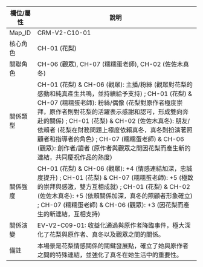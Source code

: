 | 欄位/屬性 | 說明 |
|---|---|
| Map_ID | CRM-V2-C10-01 |
| 核心角色 | CH-01 (花梨) |
| 關聯角色 | CH-06 (觀眾), CH-07 (糯糯蛋老師), CH-02 (佐佐木真冬) |
| 關係類型 | CH-01 (花梨) & CH-06 (觀眾): 主播/粉絲 (觀眾對花梨的感動和純真產生共鳴，並持續給予支持) ; CH-01 (花梨) & CH-07 (糯糯蛋老師): 粉絲/偶像 (花梨對原作者極度崇拜，原作者則對花梨的活躍表示感謝和認可，形成雙向奔赴的關係) ; CH-01 (花梨) & CH-02 (佐佐木真冬): 朋友/依賴者 (花梨在財務問題上極度依賴真冬，真冬則扮演著照顧者和指導者的角色) ; CH-07 (糯糯蛋老師) & CH-06 (觀眾): 創作者/讀者 (原作者與觀眾之間因花梨而產生新的連結，共同慶祝作品的熱度) |
| 關係強度 | CH-01 (花梨) & CH-06 (觀眾): +4 (情感連結加深，忠誠度提升) ; CH-01 (花梨) & CH-07 (糯糯蛋老師): +5 (極致的崇拜與感激，雙方互相成就) ; CH-01 (花梨) & CH-02 (佐佐木真冬): +5 (依賴關係加深，真冬的照顧者形象確立) ; CH-07 (糯糯蛋老師) & CH-06 (觀眾): +3 (因花梨而產生的新連結，互相支持) |
| 關係演變 | EV-V2-C09-01: 收益化通過與原作者降臨事件，極大深化了花梨與原作者、真冬以及觀眾之間的關係。 |
| 備註 | 本場景是花梨情感關係的關鍵發展點，確立了她與原作者之間的特殊連結，並強化了真冬在她生活中的重要性。 |
